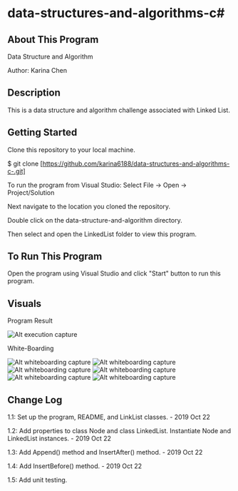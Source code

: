 # data-structures-and-algorithms-c#

## About This Program
Data Structure and Algorithm

Author: Karina Chen

## Description
This is a data structure and algorithm challenge associated with Linked List.

## Getting Started
Clone this repository to your local machine.

$ git clone [https://github.com/karina6188/data-structures-and-algorithms-c-.git]

To run the program from Visual Studio:
Select File -> Open -> Project/Solution

Next navigate to the location you cloned the repository.

Double click on the data-structure-and-algorithm directory.

Then select and open the LinkedList folder to view this program.

## To Run This Program
Open the program using Visual Studio and click "Start" button to run this program.


## Visuals

Program Result

![Alt execution capture]()

White-Boarding

![Alt whiteboarding capture](/Assets/code06_1.jpg)
![Alt whiteboarding capture](/Assets/code06_2.jpg)
![Alt whiteboarding capture](/Assets/code06_3.jpg)
![Alt whiteboarding capture](/Assets/code06_4.jpg)
![Alt whiteboarding capture](/Assets/code06_5.jpg)
![Alt whiteboarding capture](/Assets/code06_6.jpg)


## Change Log

1.1: Set up the program, README, and LinkList classes. - 2019 Oct 22

1.2: Add properties to class Node and class LinkedList. Instantiate Node and LinkedList instances. - 2019 Oct 22

1.3: Add Append() method and InsertAfter() method. - 2019 Oct 22

1.4: Add InsertBefore() method. - 2019 Oct 22

1.5: Add unit testing.
